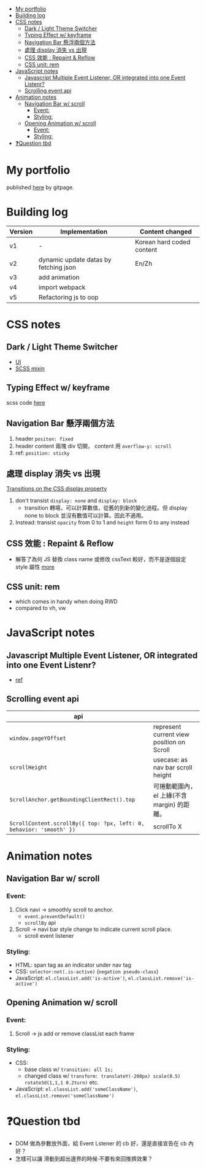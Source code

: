- [My portfolio](#my-portfolio)
- [Building log](#building-log)
- [CSS notes](#css-notes)
  - [Dark / Light Theme Switcher](#dark--light-theme-switcher)
  - [Typing Effect w/ keyframe](#typing-effect-w-keyframe)
  - [Navigation Bar 懸浮兩個方法](#navigation-bar-懸浮兩個方法)
  - [處理 display 消失 vs 出現](#處理-display-消失-vs-出現)
  - [CSS 效能 : Repaint & Reflow](#css-效能--repaint--reflow)
  - [CSS unit: rem](#css-unit-rem)
- [JavaScript notes](#javascript-notes)
  - [Javascript Multiple Event Listener, OR integrated into one Event Listenr?](#javascript-multiple-event-listener-or-integrated-into-one-event-listenr)
  - [Scrolling event api](#scrolling-event-api)
- [Animation notes](#animation-notes)
  - [Navigation Bar w/ scroll](#navigation-bar-w-scroll)
    - [Event:](#event)
    - [Styling:](#styling)
  - [Opening Animation w/ scroll](#opening-animation-w-scroll)
    - [Event:](#event-1)
    - [Styling:](#styling-1)
- [❓Question tbd](#question-tbd)

# My portfolio

published [here](https://benson00077.github.io/Self/) by gitpage.

# Building log

| Version | Implementation                        | Content changed           |
| ------- | ------------------------------------- | ------------------------- |
| v1      | -                                     | Korean hard coded content |
| v2      | dynamic update datas by fetching json | En/Zh                     |
| v3      | add animation                         |                           |
| v4      | import webpack                        |                           |
| v5      | Refactoring js to oop                 |                           |

# CSS notes

## Dark / Light Theme Switcher

- [UI](https://henryegloff.com/how-to-code-a-simple-dark-mode-toggle/)
- [SCSS mixin](https://stackoverflow.com/a/63221870/16124226)

## Typing Effect w/ keyframe

scss code [here](src/scss/_mobile-content.scss)

## Navigation Bar 懸浮兩個方法

1. header `positon: fixed`
2. header content 兩塊 div 切開， content 用 `overflow-y: scroll`
3. ref: `position: sticky`

## 處理 display 消失 vs 出現

[Transitions on the CSS display property](https://stackoverflow.com/a/3332179/16124226)

1. don't transist `display: none` and `display: block`
   - transition 轉場，可以計算數值，從舊的到新的變化過程。但 display none to block 並沒有數值可以計算。因此不適用。
2. Instead: transist `opacity` from 0 to 1 and `height` form 0 to any instead

## CSS 效能 : Repaint & Reflow

- 解答了為何 JS 替換 class name 或修改 cssText 較好，而不是逐個設定 style 屬性 [more](https://ithelp.ithome.com.tw/articles/10217427)

## CSS unit: rem

- which comes in handy when doing RWD
- compared to vh, vw

# JavaScript notes

## Javascript Multiple Event Listener, OR integrated into one Event Listenr?

- [ref](https://stackoverflow.com/questions/5411055/can-multiple-event-listeners-handlers-be-added-to-the-same-element-using-javascr)

## Scrolling event api

| api                                                                 |                                             |
| ------------------------------------------------------------------- | ------------------------------------------- |
| `window.pageYOffset`                                                | represent current view position on Scroll   |
| `scrollHeight`                                                      | usecase: as nav bar scroll height           |
| `ScrollAnchor.getBoundingClientRect().top`                          | 可捲動範圍內，el 上緣(不含 margin) 的距離。 |
| `ScrollContent.scrollBy({ top: ?px, left: 0, behavior: 'smooth' })` | scrollTo X                                  |

# Animation notes

## Navigation Bar w/ scroll

### Event:

1. Click navi → smoothly scroll to anchor.
   - `event.preventDefault()`
   - `scrollBy` api
2. Scroll → navi bar style change to indicate current scroll place.
   - scroll event listener

### Styling:

- HTML: span tag as an indicator under nav tag
- CSS: `selector:not(.is-active)` (`negation pseudo-class`)
- JavaScript: `el.classList.add('is-active')`, `el.classList.remove('is-active')`

## Opening Animation w/ scroll

### Event:

1. Scroll → js add or remove classList each frame

### Styling:

- CSS:
  - base class w/ `transition: all 1s;`
  - changed class w/ `transform: translateY(-200px) scale(0.5) rotate3d(1,1,1 0.2turn)` etc.
- JavaScript: `el.classList.add('someClassName')`, `el.classList.remove('someClassName')`

# ❓Question tbd

- DOM 做為參數放外面，給 Event Lstener 的 cb 好，還是直接宣告在 cb 內好？
- 怎樣可以讓 滑動到超出邊界的時候·不要有來回推擠效果？
